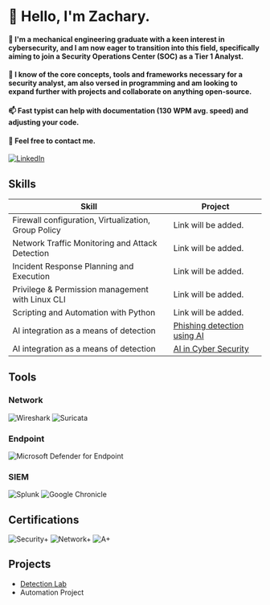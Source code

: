 # 👋 Hello, I'm Zachary.
#### 🌱 I'm a mechanical engineering graduate with a keen interest in cybersecurity, and I am now eager to transition into this field, specifically aiming to join a Security Operations Center (SOC) as a Tier 1 Analyst.
#### 💞️ I know of the core concepts, tools and frameworks necessary for a security analyst, am also versed in programming and am looking to expand further with projects and collaborate on anything open-source.
#### 📫 Fast typist can help with documentation (130 WPM avg. speed) and adjusting your code.
#### 👀 Feel free to contact me.

[![LinkedIn](https://img.shields.io/badge/-LinkedIn-0072b1?&style=for-the-badge&logo=linkedin&logoColor=white)](https://linkedin.com)
<!--- Note : add LinkedIn Link --->

## Skills

| Skill                                                   | Project                                      |
|---------------------------------------------------------|----------------------------------------------|
| Firewall configuration, Virtualization, Group Policy    | Link will be added.                          |
| Network Traffic Monitoring and Attack Detection         | Link will be added.                          |
| Incident Response Planning and Execution                | Link will be added.                          |
| Privilege & Permission management with Linux CLI        | Link will be added.                          |
| Scripting and Automation with Python                    | Link will be added.                          |
| AI integration as a means of detection                  | [Phishing detection using AI](https://github.com/Call-me-Zak/Project-1/tree/main) |
| AI integration as a means of detection                  | [AI in Cyber Security](hg)                   |

## Tools

### Network
![Wireshark](https://img.shields.io/badge/-Wireshark-1679A7?&style=for-the-badge&logo=Wireshark&logoColor=white)
![Suricata](https://img.shields.io/badge/-Suricata-EF3B2D?&style=for-the-badge&logo=Suricata&logoColor=white)

### Endpoint
![Microsoft Defender for Endpoint](https://img.shields.io/badge/-Microsoft_Defender_for_Endpoint-00A4EF?&style=for-the-badge&logo=Microsoft&logoColor=white)

### SIEM
![Splunk](https://img.shields.io/badge/-Splunk-000000?&style=for-the-badge&logo=Splunk&logoColor=white)
![Google Chronicle](https://img.shields.io/badge/-Google%20Chronicle-4285F4?&style=for-the-badge&logo=Google-Chronicle&logoColor=white)
<!--- Note to self: fix broken img --->

## Certifications

![Security+](https://img.shields.io/badge/-Security%2B-FF0000?&style=for-the-badge&logo=CompTIA&logoColor=white)
![Network+](https://img.shields.io/badge/-Network%2B-007ACC?&style=for-the-badge&logo=CompTIA&logoColor=white)
![A+](https://img.shields.io/badge/-A%2B-4D4D4D?&style=for-the-badge&logo=CompTIA&logoColor=white)
<!--- Note to self: add missing cert. --->

## Projects

- [Detection Lab](https://github.com/Call-me-Zak/Project-1/tree/main)
- Automation Project
<!---
Call-me-Zak/Call-me-Zak is a ✨ special ✨ repository because its `README.md` (this file) appears on your GitHub profile.
You can click the Preview link to take a look at your changes.
--->
